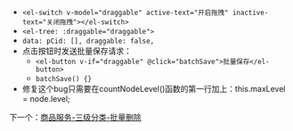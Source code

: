 - `<el-switch v-model="draggable" active-text="开启拖拽" inactive-text="关闭拖拽"></el-switch>`
- `<el-tree: :draggable="draggable">`
- `data: pCid: [], draggable: false,`
- 点击按钮时发送批量保存请求：
	- `<el-button v-if="draggable" @click="batchSave">批量保存</el-button>`
	- `batchSave() {}`
- 修复这个bug只需要在countNodeLevel()函数的第一行加上：this.maxLevel = node.level;

下一个：[商品服务-三级分类-批量删除](课程&笔记/技术栈/尚硅谷/谷粒商城/步骤与问题/recources/商品服务-三级分类-批量删除.md)